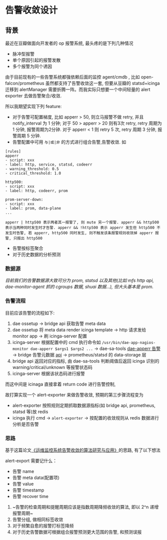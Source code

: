 # 告警收敛设计


## 背景

最近在豆瓣做面向开发者的 op 报警系统, 最头疼的是下列几种情况

- 脉冲型报警
- 单个原因引起的报警发散
- 多个报警为同个诱因

由于目前现有的一些告警系统都强依赖后面的监控 agent/cmdb , 比如 open-falcon/prometheus 虽然都支持了告警收敛这一套, 但要从豆瓣的 statsd+icinga 迁移到 alertManager 需要折腾一阵。而我实际只想要一个中间轻量的 alert exporter 去做告警聚合/收敛.

所以我期望实现下列 feature:

- 对于告警可配置梯度, 比如 apperr > 50, 则立马报警不做 retry, 并且 notify_interval 为 1 分钟; 对于 50 > apperr > 20 则有3次 retry, retry 周期为 1 分钟, 报警周期为2分钟. 对于 apperr < 1 则 retry 5 次, retry 周期 3 分钟, 报警周期 5 分钟.
- 告警配置中可用 `与|或|非` 的方式进行组合告警,告警收敛. 如

```
[rules]
apperr
- script: xxx
- label: http, service, statsd, codeerr
- warning_threshold: 0.5
- critical_threshold: 1.0

http500:
- script: xxx
- label: http, codeerr, prom

prom-server-down:
- script: xxx
- label: prom, data-plane
...

apperr | http500 表示两者其一报警了, 则 mute 另一个报警. apperr && http500 表示当两种同时发生时才告警. apperr && !http500 表示 apperr 发生但 http500 不发生时告警, 若 apperr, http500 同时发生, 则不触发该条报警规则收敛掉 apperr 报警, 只报出 http500

```

- 告警按标签聚合
- 对于历史数据的分析预测

### 数据源

*目前我们的告警数据源大致可分为 prom, statsd 以及其他(比如 mfs http api, dae-monitor-agent 抓的 cgroups 数据, shuai 数据...), 但大头基本是 prom.*

### 告警流程

目前应该告警的流程如下:

1. dae ossetup -> bridge api 获取告警 meta data
2. dae ossetup 将 meta data render icinga template -> http 请求发给 monitor app -> 刷 icinga-server 配置
3. icinga-server 根据配置中的 cmd 执行命令如 `/usr/bin/dae-app-nagios-monitor dae-apperr $args1 $args2 ...` -> dae-sa-tools [dae-apperr 告警](https://github.intra.douban.com/dae/dae-sa-tools/blob/master/nazg/app_nagios_monitor.py#L164) -> bridge 告警元数据 [api](https://github.intra.douban.com/dae/bridge/blob/master/view/api/app.py#L170) -> prometheus/statsd 的 data-storage 层
4. bridge api 返回对应的指标, 由 dae-sa-tools 判断阈值后返回 icinga 识别的 warning/critical/unknown 等报警状态码
5. icinga-server 根据该状态码进行报警

而这中间是 icinaga 直接拿着 return code 进行告警控制,

故打算实现一个 alert-exporter 来做告警收敛, 预期的第三步骤流程变为

- alert-exporter 按照规则定期抓取数据源指标(如 bridge api, prometheus, statsd 等)放 redis
- icinga 执行 cmd -> `alert-exporter` -> 按配置的收敛规则从 redis 数据进行分析是否告警

### 思路

基于这篇论文[《运维监控系统告警收敛的算法研究与应用》](http://gb.oversea.cnki.net/KCMS/detail/detail.aspx?filename=1018803170.nh&dbcode=CMFD&dbname=CMFDREF)的思路, 有了以下想法

alert-export 需要记什么：

- 告警 name
- 告警 meta data(配置项)
- 告警 value
- 告警 timestamp
- 告警 recover time
1. ~告警的检查周期和提醒周期应该是指数周期降频收敛的算法, 即以 2^n 递增报警周期~
2. 告警分组, 做相同标签收敛
3. 对于频繁自愈的报警打标签降频
4. 对于历史告警数据可根据组合报警预测更大范围的告警, 和预测误报

